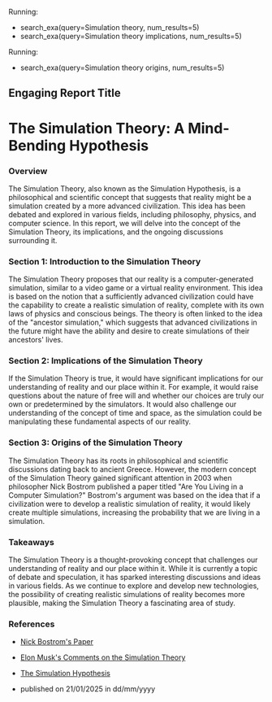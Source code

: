 
Running:
 - search_exa(query=Simulation theory, num_results=5)
 - search_exa(query=Simulation theory implications, num_results=5)


Running:
 - search_exa(query=Simulation theory origins, num_results=5)

## Engaging Report Title
# The Simulation Theory: A Mind-Bending Hypothesis

### Overview
The Simulation Theory, also known as the Simulation Hypothesis, is a philosophical and scientific concept that suggests that reality might be a simulation created by a more advanced civilization. This idea has been debated and explored in various fields, including philosophy, physics, and computer science. In this report, we will delve into the concept of the Simulation Theory, its implications, and the ongoing discussions surrounding it.

### Section 1: Introduction to the Simulation Theory
The Simulation Theory proposes that our reality is a computer-generated simulation, similar to a video game or a virtual reality environment. This idea is based on the notion that a sufficiently advanced civilization could have the capability to create a realistic simulation of reality, complete with its own laws of physics and conscious beings. The theory is often linked to the idea of the "ancestor simulation," which suggests that advanced civilizations in the future might have the ability and desire to create simulations of their ancestors' lives.

### Section 2: Implications of the Simulation Theory
If the Simulation Theory is true, it would have significant implications for our understanding of reality and our place within it. For example, it would raise questions about the nature of free will and whether our choices are truly our own or predetermined by the simulators. It would also challenge our understanding of the concept of time and space, as the simulation could be manipulating these fundamental aspects of our reality.

### Section 3: Origins of the Simulation Theory
The Simulation Theory has its roots in philosophical and scientific discussions dating back to ancient Greece. However, the modern concept of the Simulation Theory gained significant attention in 2003 when philosopher Nick Bostrom published a paper titled "Are You Living in a Computer Simulation?" Bostrom's argument was based on the idea that if a civilization were to develop a realistic simulation of reality, it would likely create multiple simulations, increasing the probability that we are living in a simulation.

### Takeaways
The Simulation Theory is a thought-provoking concept that challenges our understanding of reality and our place within it. While it is currently a topic of debate and speculation, it has sparked interesting discussions and ideas in various fields. As we continue to explore and develop new technologies, the possibility of creating realistic simulations of reality becomes more plausible, making the Simulation Theory a fascinating area of study.

### References
- [Nick Bostrom's Paper](https://www.simulation-argument.com/)
- [Elon Musk's Comments on the Simulation Theory](https://www.theverge.com/2016/6/2/11837874/elon-musk-simulation-reality-odds)
- [The Simulation Hypothesis](https://en.wikipedia.org/wiki/Simulation_hypothesis)

- published on 21/01/2025 in dd/mm/yyyy